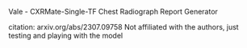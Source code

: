 Vale - CXRMate-Single-TF Chest Radiograph Report Generator

citation: arxiv.org/abs/2307.09758 
Not affiliated with the authors, just testing and playing with the model
